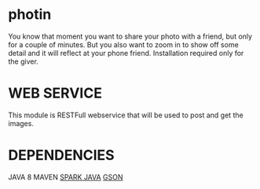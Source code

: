 photin
======

You know that moment you want to share your photo with a friend, but only for a couple of minutes.
But you also want to zoom in to show off some detail and it will reflect at your phone friend.
Installation required only for the giver. 


WEB SERVICE
=================
This module is RESTFull webservice that will be used to post and get the images.


DEPENDENCIES
=================

JAVA 8 
MAVEN
[SPARK JAVA](http://www.sparkjava.com/)
[GSON](https://code.google.com/p/google-gson/)